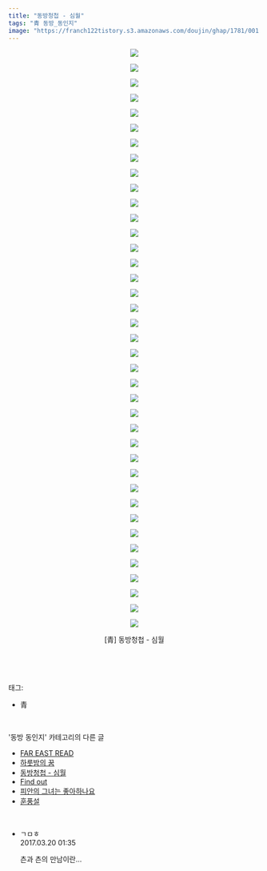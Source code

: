 ```yaml
---
title: "동방청첩 - 심월"
tags: "青 동방_동인지"
image: "https://franch122tistory.s3.amazonaws.com/doujin/ghap/1781/001.jpg"
---
```

<div class="article">
<p style="text-align: center; clear: none; float: none;"><img src="{{ site.imgserver8 }}/ghap/1781/001.jpg"/></p>
<p style="text-align: center; clear: none; float: none;"><img src="{{ site.imgserver8 }}/ghap/1781/002.jpg"/></p>
<p style="text-align: center; clear: none; float: none;"><img src="{{ site.imgserver8 }}/ghap/1781/003.jpg"/></p>
<p style="text-align: center; clear: none; float: none;"><img src="{{ site.imgserver8 }}/ghap/1781/004.jpg"/></p>
<p style="text-align: center; clear: none; float: none;"><img src="{{ site.imgserver8 }}/ghap/1781/005.jpg"/></p>
<p style="text-align: center; clear: none; float: none;"><img src="{{ site.imgserver8 }}/ghap/1781/006.jpg"/></p>
<p style="text-align: center; clear: none; float: none;"><img src="{{ site.imgserver8 }}/ghap/1781/007.jpg"/></p>
<p style="text-align: center; clear: none; float: none;"><img src="{{ site.imgserver8 }}/ghap/1781/008.jpg"/></p>
<p style="text-align: center; clear: none; float: none;"><img src="{{ site.imgserver8 }}/ghap/1781/009.jpg"/></p>
<p style="text-align: center; clear: none; float: none;"><img src="{{ site.imgserver8 }}/ghap/1781/010.jpg"/></p>
<p style="text-align: center; clear: none; float: none;"><img src="{{ site.imgserver8 }}/ghap/1781/011.jpg"/></p>
<p style="text-align: center; clear: none; float: none;"><img src="{{ site.imgserver8 }}/ghap/1781/012.jpg"/></p>
<p style="text-align: center; clear: none; float: none;"><img src="{{ site.imgserver8 }}/ghap/1781/013.jpg"/></p>
<p style="text-align: center; clear: none; float: none;"><img src="{{ site.imgserver8 }}/ghap/1781/014.jpg"/></p>
<p style="text-align: center; clear: none; float: none;"><img src="{{ site.imgserver8 }}/ghap/1781/015.jpg"/></p>
<p style="text-align: center; clear: none; float: none;"><img src="{{ site.imgserver8 }}/ghap/1781/016.jpg"/></p>
<p style="text-align: center; clear: none; float: none;"><img src="{{ site.imgserver8 }}/ghap/1781/017.jpg"/></p>
<p style="text-align: center; clear: none; float: none;"><img src="{{ site.imgserver8 }}/ghap/1781/018.jpg"/></p>
<p style="text-align: center; clear: none; float: none;"><img src="{{ site.imgserver8 }}/ghap/1781/019.jpg"/></p>
<p style="text-align: center; clear: none; float: none;"><img src="{{ site.imgserver8 }}/ghap/1781/020.jpg"/></p>
<p style="text-align: center; clear: none; float: none;"><img src="{{ site.imgserver8 }}/ghap/1781/021.jpg"/></p>
<p style="text-align: center; clear: none; float: none;"><img src="{{ site.imgserver8 }}/ghap/1781/022.jpg"/></p>
<p style="text-align: center; clear: none; float: none;"><img src="{{ site.imgserver8 }}/ghap/1781/023.jpg"/></p>
<p style="text-align: center; clear: none; float: none;"><img src="{{ site.imgserver8 }}/ghap/1781/024.jpg"/></p>
<p style="text-align: center; clear: none; float: none;"><img src="{{ site.imgserver8 }}/ghap/1781/025.jpg"/></p>
<p style="text-align: center; clear: none; float: none;"><img src="{{ site.imgserver8 }}/ghap/1781/026.jpg"/></p>
<p style="text-align: center; clear: none; float: none;"><img src="{{ site.imgserver8 }}/ghap/1781/027.jpg"/></p>
<p style="text-align: center; clear: none; float: none;"><img src="{{ site.imgserver8 }}/ghap/1781/028.jpg"/></p>
<p style="text-align: center; clear: none; float: none;"><img src="{{ site.imgserver8 }}/ghap/1781/029.jpg"/></p>
<p style="text-align: center; clear: none; float: none;"><img src="{{ site.imgserver8 }}/ghap/1781/030.jpg"/></p>
<p style="text-align: center; clear: none; float: none;"><img src="{{ site.imgserver8 }}/ghap/1781/031.jpg"/></p>
<p style="text-align: center; clear: none; float: none;"><img src="{{ site.imgserver8 }}/ghap/1781/032.jpg"/></p>
<p style="text-align: center; clear: none; float: none;"><img src="{{ site.imgserver8 }}/ghap/1781/033.jpg"/></p>
<p style="text-align: center; clear: none; float: none;"><img src="{{ site.imgserver8 }}/ghap/1781/034.jpg"/></p>
<p style="text-align: center; clear: none; float: none;"><img src="{{ site.imgserver8 }}/ghap/1781/035.jpg"/></p>
<p style="text-align: center; clear: none; float: none;"><img src="{{ site.imgserver8 }}/ghap/1781/036.jpg"/></p>
<p style="text-align: center; clear: none; float: none;"><img src="{{ site.imgserver8 }}/ghap/1781/037.jpg"/></p>
<p style="text-align: center; clear: none; float: none;"><img src="{{ site.imgserver8 }}/ghap/1781/038.jpg"/></p>
<p style="text-align: center; clear: none; float: none;"><img src="{{ site.imgserver8 }}/ghap/1781/039.jpg"/></p>
<p style="text-align: center; clear: none; float: none;">[青] 동방청첩 - 심월</p>
<p><br/></p>
</div><br/>
<div class="tagTrail">
<p>태그: </p>
<ul>
<li>青</li>
</ul>
</div><br/>
<div class="another">
<p>'동방 동인지' 카테고리의 다른 글</p>
<ul>
<li><a href="/ghap_1783">FAR EAST READ</a></li>
<li><a href="/ghap_1782">하룻밤의 꿈</a></li>
<li><a href="/ghap_1781">동방청첩 - 심월</a></li>
<li><a href="/ghap_1780">Find out</a></li>
<li><a href="/ghap_1779">피안의 그녀는 좋아하나요</a></li>
<li><a href="/ghap_1778">훈풍설</a></li>
</ul>
</div><br/>
<div class="cb_module cb_fluid">
<div class="cb_wrt cb_profile">
<div class="comment">
<ul>
<li class="cb_thumb_off" id="comment14943627">
<div class="cb_comment_area">
<div class="cb_info_area">
<div class="cb_section">
<span class="cb_nick_name">ㄱㅁㅎ</span>
</div>
<div class="cb_section">
<span class="cb_date">2017.03.20 01:35 </span>
</div>
</div>
<div class="cb_dsc_comment">
<p class="cb_dsc">
											츤과 츤의 만남이란...
										</p>
</div>
</div></li>
</ul>
</div>
</div><!-- commentList close -->
</div><br/>
